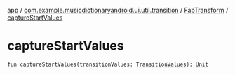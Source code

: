 [app](../../index.md) / [com.example.musicdictionaryandroid.ui.util.transition](../index.md) / [FabTransform](index.md) / [captureStartValues](./capture-start-values.md)

# captureStartValues

`fun captureStartValues(transitionValues: `[`TransitionValues`](https://developer.android.com/reference/android/transition/TransitionValues.html)`): `[`Unit`](https://kotlinlang.org/api/latest/jvm/stdlib/kotlin/-unit/index.html)